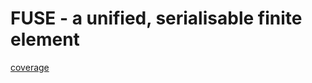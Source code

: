 # FUSE - a unified, serialisable finite element

[coverage](https://img.shields.io/endpoint?url=https://gist.githubusercontent.com/indiamai/8d09e14999153441dba99d1759e90707/raw/covbadge.json)
